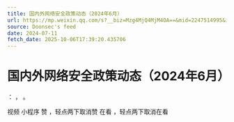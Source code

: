 ```yaml
---
title: 国内外网络安全政策动态（2024年6月）
url: https://mp.weixin.qq.com/s?__biz=Mzg4MjQ4MjM4OA==&mid=2247514995&idx=1&sn=c05b6c3e5759df8810583e6b0dac8d88
source: Doonsec's feed
date: 2024-07-11
fetch_date: 2025-10-06T17:39:20.435706
---
```


# 国内外网络安全政策动态（2024年6月）

：
，
。

视频
小程序
赞
，轻点两下取消赞
在看
，轻点两下取消在看